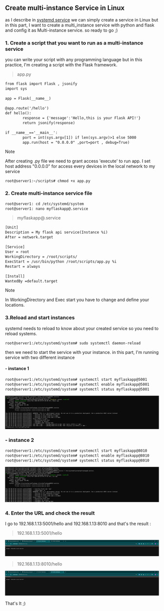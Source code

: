 ## Create multi-instance Service in Linux

as I describe in [systemd service](https://github.com/arascch/Devops_training/blob/main/2-0-systemdService.md) we can simply create a service in Linux but in this part, I want to create a multi_instance service with python and flask and config it as Multi-instance service. so ready to go ;)


### 1. Create a script that you want to run as a multi-instance service

you can write your script with any programming language but in this practice, I'm creating a script with the Flask framework.



>app.py
```
from flask import Flask , jsonify
import sys

app = Flask(__name__)

@app.route('/hello')
def hello():
        response = {'message':'Hello,this is your Flask API!'}
        return jsonify(response)

if __name__=='__main__':
        port = int(sys.argv[1]) if len(sys.argv)>1 else 5000
        app.run(host = "0.0.0.0" ,port=port , debug=True)
```
> [!note]
> After creating .py file we need to grant access 'execute' to run app.
> I set host address "0.0.0.0" for access every devices in the local network to my service  

```
root@server1:~/scripts# chmod +x app.py
```
### 2. Create multi-instance service file

```
root@server1: cd /etc/systemd/system
root@server1: nano myflaskapp@.service
```
>myflaskapp@.service
```
[Unit]
Description = My flask api service(Instance %i)
After = network.target

[Service]
User = root
WorkingDirectory = /root/scripts/
ExecStart = /usr/bin/python /root/scripts/app.py %i
Restart = always

[Install]
WantedBy =default.target
```
> [!note]
> In WorkingDirectory and Exec start you have to change and define your locations.

### 3.Reload and start instances 

systemd needs to reload to know about your created service so you need to reload systems.
```
root@server1:/etc/systemd/system# sudo systemctl daemon-reload

```
then we need to start the service with your instance. in this part, I'm running service with two different instance

#### - instance 1
```
root@server1:/etc/systemd/system# systemctl start myflaskapp@5001
root@server1:/etc/systemd/system# systemctl enable myflaskapp@5001
root@server1:/etc/systemd/system# systemctl status myflaskapp@5001
```
![instance 5001 status](/img/5001.jpg)

### - instance 2

```
root@server1:/etc/systemd/system# systemctl start myflaskapp@8010
root@server1:/etc/systemd/system# systemctl enable myflaskapp@8010
root@server1:/etc/systemd/system# systemctl status myflaskapp@8010
```
![instance 8010 status](/img/8010.png)

### 4. Enter the URL and check the result 

I go to 192.168.1.13:5001/hello and 192.168.1.13:8010 and that's the result :

>192.168.1.13:5001/hello

![first result](/img/port5001.png)

>192.168.1.13:8010/hello

![second result](/img/port8010.png)

That's It ;)

